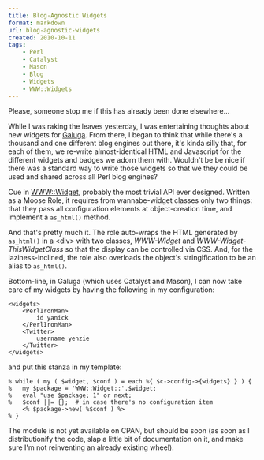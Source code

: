 ```yaml
---
title: Blog-Agnostic Widgets
format: markdown
url: blog-agnostic-widgets
created: 2010-10-11 
tags:
    - Perl
    - Catalyst
    - Mason
    - Blog
    - Widgets
    - WWW::Widgets
---
```


Please, someone stop me if this has already been done elsewhere...

While I was raking the leaves yesterday, I was entertaining thoughts about 
new widgets for [Galuga](http://github.com/yanick/Galuga).  From there, I
began to think that while there's a thousand and one different blog engines 
out there, it's kinda silly that, for each of them, we re-write
almost-identical 
HTML and Javascript for the different widgets and badges we adorn them
with.  Wouldn't be be nice if there was a standard way to write those widgets so that 
we they could be used and shared across all Perl blog engines? 

Cue in [WWW::Widget](http://github.com/yanick/WWW-Widget), probably the most
trivial API ever designed.  Written as a Moose Role, it requires from
wannabe-widget classes only two things: that they pass all configuration
elements at object-creation time, and implement a `as_html()` 
method.  

And that's pretty much it. The role auto-wraps the HTML generated by `as_html()`
in a &lt;div> with two classes, *WWW-Widget* and *WWW-Widget-ThisWidgetClass* 
so that the display can be controlled via CSS.  And, for the
laziness-inclined,  the role also overloads the object's
stringification to be an alias to `as_html()`. 

Bottom-line, in Galuga (which uses Catalyst and Mason), I can now take care
of my widgets by having the following in my configuration:

    <widgets>
        <PerlIronMan>
            id yanick
        </PerlIronMan>
        <Twitter>
            username yenzie
        </Twitter>
    </widgets>

and put this stanza in my template:


    % while ( my ( $widget, $conf ) = each %{ $c->config->{widgets} } ) {
    %   my $package = 'WWW::Widget::'.$widget;
    %   eval "use $package; 1" or next;
    %   $conf ||= {};  # in case there's no configuration item
        <% $package->new( %$conf ) %>
    % }

The module is not yet available on CPAN, but should be soon (as soon as I
distributionify the code, slap a little bit of documentation on it, and make
sure I'm not reinventing an already existing wheel).
